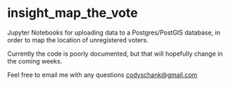 # insight_map_the_vote
Jupyter Notebooks for uploading data to a Postgres/PostGIS database, in order to map the location of unregistered voters.

Currently the code is poorly documented, but that will hopefully change in the coming weeks. 

Feel free to email me with any questions codyschank@gmail.com
